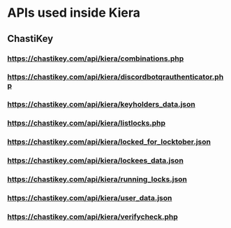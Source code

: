 # APIs used inside Kiera

## ChastiKey
### https://chastikey.com/api/kiera/combinations.php
### https://chastikey.com/api/kiera/discordbotqrauthenticator.php
### https://chastikey.com/api/kiera/keyholders_data.json
### https://chastikey.com/api/kiera/listlocks.php
### https://chastikey.com/api/kiera/locked_for_locktober.json
### https://chastikey.com/api/kiera/lockees_data.json
### https://chastikey.com/api/kiera/running_locks.json
### https://chastikey.com/api/kiera/user_data.json
### https://chastikey.com/api/kiera/verifycheck.php